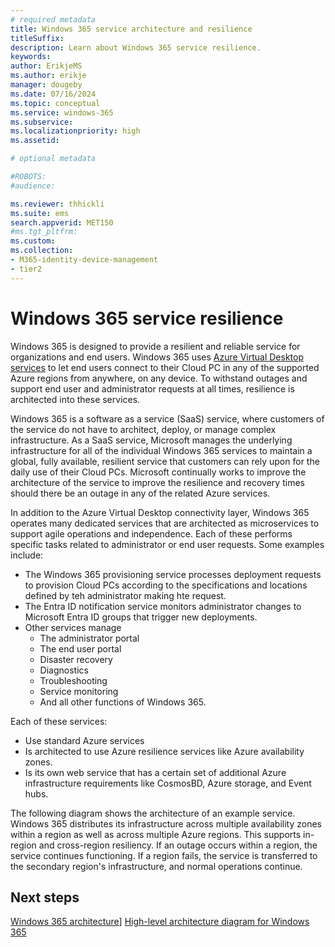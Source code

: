 ```yaml
---
# required metadata
title: Windows 365 service architecture and resilience
titleSuffix:
description: Learn about Windows 365 service resilience.
keywords:
author: ErikjeMS 
ms.author: erikje
manager: dougeby
ms.date: 07/16/2024
ms.topic: conceptual
ms.service: windows-365
ms.subservice:
ms.localizationpriority: high
ms.assetid: 

# optional metadata

#ROBOTS:
#audience:

ms.reviewer: thhickli
ms.suite: ems
search.appverid: MET150
#ms.tgt_pltfrm:
ms.custom: 
ms.collection:
- M365-identity-device-management
- tier2
---
```


# Windows 365 service resilience

Windows 365 is designed to provide a resilient and reliable service for organizations and end users. Windows 365 uses [Azure Virtual Desktop services]((/azure/virtual-desktop/service-architecture-resilience)) to let end users connect to their Cloud PC in any of the supported Azure regions from anywhere, on any device. To withstand outages and support end user and administrator requests at all times, resilience is architected into these services.

Windows 365 is a software as a service (SaaS) service, where customers of the service do not have to architect, deploy, or manage complex infrastructure. As a SaaS service, Microsoft manages the underlying infrastructure for all of the individual Windows 365 services to maintain a global, fully available, resilient service that customers can rely upon for the daily use of their Cloud PCs. Microsoft continually works to improve the architecture of the service to improve the resilience and recovery times should there be an outage in any of the related Azure services.

In addition to the Azure Virtual Desktop connectivity layer, Windows 365 operates many dedicated services that are architected as microservices to support agile operations and independence. Each of these performs specific tasks related to administrator or end user requests. Some examples include:

- The Windows 365 provisioning service processes deployment requests to provision Cloud PCs according to the specifications and locations defined by teh administrator making hte request.
- The Entra ID notification service monitors administrator changes to Microsoft Entra ID groups that trigger new deployments.
- Other services manage
  - The administrator portal
  - The end user portal
  - Disaster recovery
  - Diagnostics
  - Troubleshooting
  - Service monitoring
  - And all other functions of Windows 365.  

Each of these services:

- Use standard Azure services
- Is architected to use Azure resilience services like Azure availability zones.
- Is its own web service that has a certain set of additional Azure infrastructure requirements like CosmosBD, Azure storage, and Event hubs.

The following diagram shows the architecture of an example service. Windows 365 distributes its infrastructure across multiple availability zones within a region as well as across multiple Azure regions. This supports in-region and cross-region resiliency. If an outage occurs within a region, the service continues functioning. If a region fails, the service is transferred to the secondary region's infrastructure, and normal operations continue.

<!-- ########################## -->
## Next steps

[Windows 365 architecture](architecture.md)]
[High-level architecture diagram for Windows 365](high-level-architecture.md)
